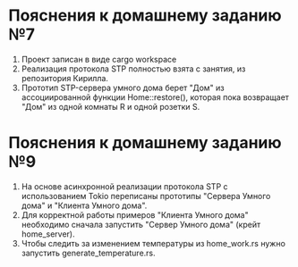 # Пояснения к домашнему заданию №7
1. Проект записан в виде cargo workspace
2. Реализация протокола STP полностью взята с занятия, из репозитория Кирилла.
3. Прототип STP-сервера умного дома берет "Дом" из ассоциированной функции Home::restore(), которая пока возвращает "Дом" из одной комнаты R и одной розетки S.

# Пояснения к домашнему заданию №9
1. На основе асинхронной реализации протокола STP с использованием Tokio переписаны прототипы "Сервера Умного дома" и "Клиента Умного дома".
2. Для корректной работы примеров "Клиента Умного дома" необходимо сначала запустить "Сервер Умного дома" (крейт home_server).
3. Чтобы следить за изменением температуры из home_work.rs нужно запустить generate_temperature.rs.